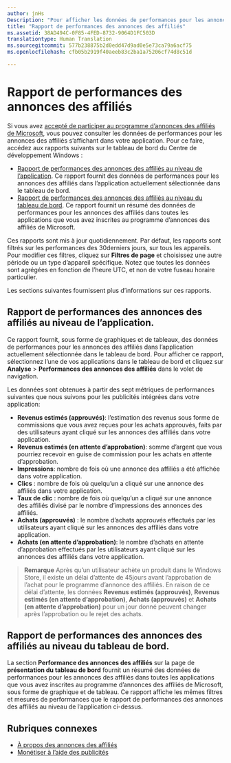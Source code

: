 ```yaml
---
author: jnHs
Description: "Pour afficher les données de performances pour les annonces des affiliés dans vos applications, utilisez les rapports de performances des annonces des affiliés au niveau du compte et de l’application dans le tableau de bord du Centre de développementWindows."
title: "Rapport de performances des annonces des affiliés"
ms.assetid: 38AD494C-0F85-4FED-8732-9064D1FC503D
translationtype: Human Translation
ms.sourcegitcommit: 577b238875b2d0edd47d9ad0e5e73ca79a6acf75
ms.openlocfilehash: cfb05b2919f40aeeb83c2ba1a75206cf74d8c51d

---
```


# Rapport de performances des annonces des affiliés

Si vous avez [accepté de participer au programme d’annonces des affiliés de Microsoft](about-affiliate-ads.md), vous pouvez consulter les données de performances pour les annonces des affiliés s’affichant dans votre application. Pour ce faire, accédez aux rapports suivants sur le tableau de bord du Centre de développement Windows :

-   [Rapport de performances des annonces des affiliés au niveau de l’application](affiliates-performance-report.md#app-level-affiliates-performance-report). Ce rapport fournit des données de performances pour les annonces des affiliés dans l’application actuellement sélectionnée dans le tableau de bord.
-   [Rapport de performances des annonces des affiliés au niveau du tableau de bord](affiliates-performance-report.md#dashboard-level-affiliates-performance-report). Ce rapport fournit un résumé des données de performances pour les annonces des affiliés dans toutes les applications que vous avez inscrites au programme d’annonces des affiliés de Microsoft.

Ces rapports sont mis à jour quotidiennement. Par défaut, les rapports sont filtrés sur les performances des 30derniers jours, sur tous les appareils. Pour modifier ces filtres, cliquez sur **Filtres de page** et choisissez une autre période ou un type d’appareil spécifique. Notez que toutes les données sont agrégées en fonction de l’heure UTC, et non de votre fuseau horaire particulier.

Les sections suivantes fournissent plus d’informations sur ces rapports.

## Rapport de performances des annonces des affiliés au niveau de l’application.

Ce rapport fournit, sous forme de graphiques et de tableaux, des données de performances pour les annonces des affiliés dans l’application actuellement sélectionnée dans le tableau de bord. Pour afficher ce rapport, sélectionnez l’une de vos applications dans le tableau de bord et cliquez sur **Analyse** &gt; **Performances des annonces des affiliés** dans le volet de navigation.

Les données sont obtenues à partir des sept métriques de performances suivantes que nous suivons pour les publicités intégrées dans votre application:

-   **Revenus estimés (approuvés)**: l’estimation des revenus sous forme de commissions que vous avez reçues pour les achats approuvés, faits par des utilisateurs ayant cliqué sur les annonces des affiliés dans votre application.
-   **Revenus estimés (en attente d’approbation)**: somme d’argent que vous pourriez recevoir en guise de commission pour les achats en attente d’approbation.
-   **Impressions**: nombre de fois où une annonce des affiliés a été affichée dans votre application.
-   **Clics** : nombre de fois où quelqu’un a cliqué sur une annonce des affiliés dans votre application.
-   **Taux de clic** : nombre de fois où quelqu’un a cliqué sur une annonce des affiliés divisé par le nombre d’impressions des annonces des affiliés.
-   **Achats (approuvés)** : le nombre d’achats approuvés effectués par les utilisateurs ayant cliqué sur les annonces des affiliés dans votre application.
-   **Achats (en attente d’approbation)**: le nombre d’achats en attente d’approbation effectués par les utilisateurs ayant cliqué sur les annonces des affiliés dans votre application.

> **Remarque** Après qu’un utilisateur achète un produit dans le Windows Store, il existe un délai d’attente de 45jours avant l’approbation de l’achat pour le programme d’annonce des affiliés. En raison de ce délai d’attente, les données **Revenus estimés (approuvés)**, **Revenus estimés (en attente d’approbation)**, **Achats (approuvés)** et **Achats (en attente d’approbation)** pour un jour donné peuvent changer après l’approbation ou le rejet des achats.

## Rapport de performances des annonces des affiliés au niveau du tableau de bord.

La section **Performance des annonces des affiliés** sur la page de **présentation du tableau de bord** fournit un résumé des données de performances pour les annonces des affiliés dans toutes les applications que vous avez inscrites au programme d’annonces des affiliés de Microsoft, sous forme de graphique et de tableau. Ce rapport affiche les mêmes filtres et mesures de performances que le rapport de performances des annonces des affiliés au niveau de l’application ci-dessus.

## Rubriques connexes

* [À propos des annonces des affiliés](about-affiliate-ads.md)
* [Monétiser à l’aide des publicités](monetize-with-ads.md)
 

 



<!--HONumber=Aug16_HO3-->


